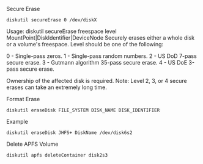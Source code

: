 Secure Erase

```
diskutil secureErase 0 /dev/diskX
```

Usage: diskutil secureErase freespace level MountPoint|DiskIdentifier|DeviceNode
Securely erases either a whole disk or a volume's freespace.
Level should be one of the following:

0 - Single-pass zeros.
1 - Single-pass random numbers.
2 - US DoD 7-pass secure erase.
3 - Gutmann algorithm 35-pass secure erase.
4 - US DoE 3-pass secure erase.

Ownership of the affected disk is required.
Note: Level 2, 3, or 4 secure erases can take an extremely long time.

Format Erase

```shell
diskutil eraseDisk FILE_SYSTEM DISK_NAME DISK_IDENTIFIER
```

Example

```shell
diskutil eraseDisk JHFS+ DiskName /dev/disk6s2
```

Delete APFS Volume

```shell
diskutil apfs deleteContainer disk2s3
```
